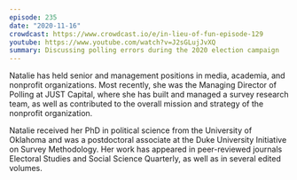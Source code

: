 ```yaml
---
episode: 235
date: "2020-11-16"
crowdcast: https://www.crowdcast.io/e/in-lieu-of-fun-episode-129
youtube: https://www.youtube.com/watch?v=J2sGLujJvXQ
summary: Discussing polling errors during the 2020 election campaign
---
```

Natalie has held senior and management positions in media, academia, and
nonprofit organizations. Most recently, she was the Managing Director of
Polling at JUST Capital, where she has built and managed a survey research
team, as well as contributed to the overall mission and strategy of the
nonprofit organization.

Natalie received her PhD in political science from the University of Oklahoma
and was a postdoctoral associate at the Duke University Initiative on Survey
Methodology. Her work has appeared in peer-reviewed journals Electoral Studies
and Social Science Quarterly, as well as in several edited volumes.
